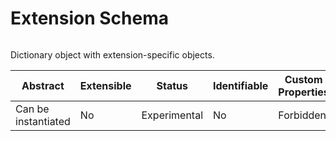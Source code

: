 
# Extension Schema

```
```

Dictionary object with extension-specific objects.

| Abstract | Extensible | Status | Identifiable | Custom Properties | Additional Properties | Defined In |
|----------|------------|--------|--------------|-------------------|-----------------------|------------|
| Can be instantiated | No | Experimental | No | Forbidden | Permitted | [extension.schema.json](extension.schema.json) |
